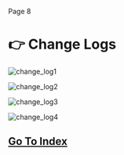 
Page 8


# :point_right: Change Logs

![change_log1](https://user-images.githubusercontent.com/70822194/93951118-75284200-fd13-11ea-89a9-b8cab20180e8.PNG)

![change_log2](https://user-images.githubusercontent.com/70822194/93951122-78233280-fd13-11ea-8ec4-ad31d0ca260b.PNG)

![change_log3](https://user-images.githubusercontent.com/70822194/93951111-6f326100-fd13-11ea-86ed-e37fb8c13de6.PNG)

![change_log4](https://user-images.githubusercontent.com/70822194/93951130-7a858c80-fd13-11ea-9a13-29876a5fafc1.PNG)



## [Go To Index](https://github.com/hkstone14/Team-Project-1/blob/master/README.md)